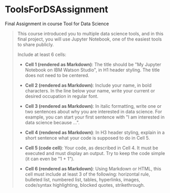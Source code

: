 # ToolsForDSAssignment
Final Assignment in course Tool for Data Science
> This course introduced you to multiple data science tools, and in this final project, you will use Jupyter Notebook, one of the easiest tools to share publicly.
>
>Include at least 6 cells:
>
> * **Cell 1 (rendered as Markdown)**: The title should be "My Jupyter Notebook on IBM Watson Studio", in H1 header styling. The title does not need to be centered.
>
> * **Cell 2 (rendered as Markdown)**: Include your name, in bold characters. In the line below your name, write your current or desired occupation in regular font.
>
> * **Cell 3 (rendered as Markdown)**: In italic formatting, write one or two sentences about why you are interested in data science. For example, you can start your first sentence with "I am interested in data science because ...".
>
> * **Cell 4 (rendered as Markdown)**: In H3 header styling, explain in a short sentence what your code is supposed to do in Cell 5.
>
> * **Cell 5 (code cell)**: Your code, as described in Cell 4. It must be executed and must display an output. Try to keep the code simple (it can even be "1 + 1").
> 
> * **Cell 6 (rendered as Markdown)**: Using Markdown or HTML, this cell must include at least 3 of the following: horizontal rule, bulleted list, numbered list, tables, hyperlinks, images, code/syntax highlighting, blocked quotes, strikethrough.
